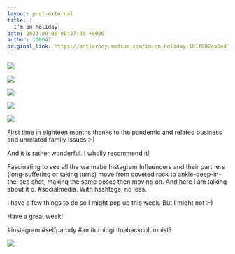```yaml
---
layout: post-external
title: |
  I’m on holiday!
date: 2021-09-06 00:27:00 +0000
author: 100047
original_link: https://antlerboy.medium.com/im-on-holiday-101f082aa6e4?source=rss-97852f5a56ae------2
---
```

![](https://cdn-images-1.medium.com/max/1024/1*dS8nNFzqTGRQDdOI_g2B3w@2x.jpeg)

![](https://cdn-images-1.medium.com/max/1024/1*s8MGksFHFiW9H7Ec36S_LQ@2x.jpeg)

![](https://cdn-images-1.medium.com/max/1024/1*hp-iD8eLcSJF4AgE3uS0Gg@2x.jpeg)

![](https://cdn-images-1.medium.com/max/1024/1*XoeLsBVYhNpmNC_7LlI2sA@2x.jpeg)

![](https://cdn-images-1.medium.com/max/1024/1*KznhZuksipNgIP0uNexBPA@2x.jpeg)

First time in eighteen months thanks to the pandemic and related business and unrelated family issues :-)

And it is rather wonderful. I wholly recommend it!

Fascinating to see all the wannabe Instagram Influencers and their partners (long-suffering or taking turns) move from coveted rock to ankle-deep-in-the-sea shot, making the same poses then moving on. And here I am talking about it o. #socialmedia. With hashtags, no less.

I have a few things to do so I might pop up this week. But I might not :-)

Have a great week!

#instagram #selfparody #amiturningintoahackcolumnist?

 ![](https://medium.com/_/stat?event=post.clientViewed&referrerSource=full_rss&postId=101f082aa6e4)

